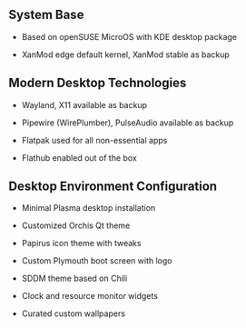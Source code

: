 ## System Base
* Based on openSUSE MicroOS with KDE desktop package

* XanMod edge default kernel, XanMod stable as backup

## Modern Desktop Technologies
* Wayland, X11 available as backup

* Pipewire (WirePlumber), PulseAudio available as backup

* Flatpak used for all non-essential apps

* Flathub enabled out of the box

## Desktop Environment Configuration
* Minimal Plasma desktop installation

* Customized Orchis Qt theme

* Papirus icon theme with tweaks

* Custom Plymouth boot screen with logo

* SDDM theme based on Chili

* Clock and resource monitor widgets

* Curated custom wallpapers
